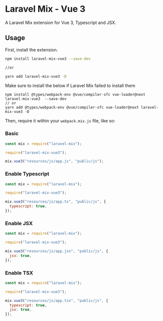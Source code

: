 # Laravel Mix - Vue 3

A Laravel Mix extension for Vue 3, Typescript and JSX.

## Usage

First, install the extension.

```bash
npm install laravel-mix-vue3 --save-dev

//or

yarn add laravel-mix-vue3 -D
```

Make sure to install the below if Laravel Mix failed to install them

```
npm install @types/webpack-env @vue/compiler-sfc vue-loader@next laravel-mix-vue3  --save-dev
// or
yarn add @types/webpack-env @vue/compiler-sfc vue-loader@next laravel-mix-vue3 -D
```

Then, require it within your `webpack.mix.js` file, like so:

### Basic

```js
const mix = require("laravel-mix");

require("laravel-mix-vue3");

mix.vue3("resources/js/app.js", "public/js");
```

### Enable Typescript

```js
const mix = require("laravel-mix");

require("laravel-mix-vue3");

mix.vue3("resources/js/app.ts", "public/js", {
  typescript: true,
});
```

### Enable JSX

```js
const mix = require("laravel-mix");

require("laravel-mix-vue3");

mix.vue3("resources/js/app.jsx", "public/js", {
  jsx: true,
});
```

### Enable TSX

```js
const mix = require("laravel-mix");

require("laravel-mix-vue3");

mix.vue3("resources/js/app.tsx", "public/js", {
  typescript: true,
  jsx: true,
});
```
